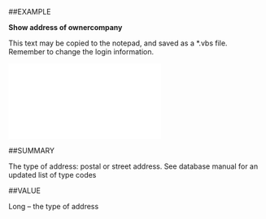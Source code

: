 
##EXAMPLE

**Show address of ownercompany**

This text may be copied to the notepad, and saved as a *.vbs file. Remember to change the login information.

![](..\..\Examples\vbs\SOAddress.vbs.txt)


##SUMMARY


The type of address: postal or street address. See database manual for an updated list of type codes



##VALUE

Long – the type of address

